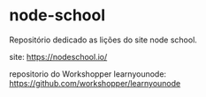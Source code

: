 # node-school
Repositório dedicado as lições do site node school.

site: https://nodeschool.io/

repositorio do Workshopper learnyounode: https://github.com/workshopper/learnyounode
